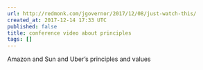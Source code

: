 ```yaml
---
url: http://redmonk.com/jgovernor/2017/12/08/just-watch-this/
created_at: 2017-12-14 17:33 UTC
published: false
title: conference video about principles
tags: []
---
```


Amazon and Sun and Uber’s principles and values
